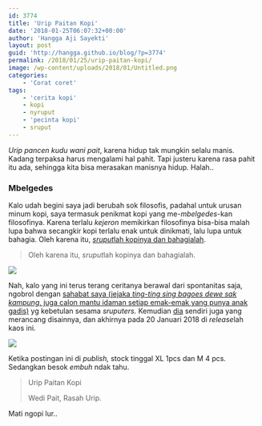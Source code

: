 ```yaml
---
id: 3774
title: 'Urip Paitan Kopi'
date: '2018-01-25T06:07:32+00:00'
author: 'Hangga Aji Sayekti'
layout: post
guid: 'http://hangga.github.io/blog/?p=3774'
permalink: /2018/01/25/urip-paitan-kopi/
image: /wp-content/uploads/2018/01/Untitled.png
categories:
    - 'Corat coret'
tags:
    - 'cerita kopi'
    - kopi
    - nyruput
    - 'pecinta kopi'
    - sruput
---
```


*Urip pancen kudu wani pait*, karena hidup tak mungkin selalu manis. Kadang terpaksa harus mengalami hal pahit. Tapi justeru karena rasa pahit itu ada, sehingga kita bisa merasakan manisnya hidup. Halah..

### Mbelgedes

Kalo udah begini saya jadi berubah sok filosofis, padahal untuk urusan minum kopi, saya termasuk penikmat kopi yang me-*mbelgedes*-kan filosofinya. Karena terlalu *kejeron* memikirkan filosofinya bisa-bisa malah lupa bahwa secangkir kopi terlalu enak untuk dinikmati, lalu lupa untuk bahagia. Oleh karena itu, [*sruput*lah kopinya dan bahagialah](http://hangga.github.io/blog/2016/12/23/sruput-kopinya-dan-bahagialah/).

> Oleh karena itu, *sruput*lah kopinya dan bahagialah.

![](http://hangga.github.io/blog/wp-content/uploads/2018/01/index-700x700.jpeg)

Nah, kalo yang ini terus terang ceritanya berawal dari spontanitas saja, ngobrol dengan [sahabat saya (jejaka *ting-ting sing bagoes dewe sak kampung*, juga calon mantu idaman setiap emak-emak yang punya anak gadis)](https://bimalizer.deviantart.com/) yg kebetulan sesama *sruputers.* Kemudian [dia](https://bimalizer.deviantart.com/) sendiri juga yang merancang disainnya, dan akhirnya pada 20 Januari 2018 di *release*lah kaos ini.

![](http://hangga.github.io/blog/wp-content/uploads/2018/01/P_20180118_061111-800-700x525.png)

Ketika postingan ini di *publish,* stock tinggal XL 1pcs dan M 4 pcs. Sedangkan besok *embuh* ndak tahu.

> Urip Paitan Kopi
> 
> Wedi Pait, Rasah Urip.

Mati ngopi lur..
